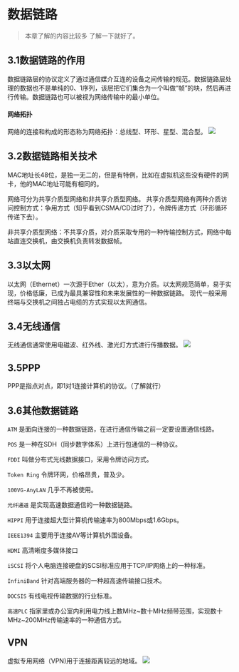 # 数据链路
> 本章了解的内容比较多 了解一下就好了。
## 3.1数据链路的作用
数据链路层的协议定义了通过通信媒介互连的设备之间传输的规范。数据链路层处理的数据也不是单纯的0、1序列，该层把它们集合为一个叫做“帧”的块，然后再进行传输。数据链路也可以被视为网络传输中的最小单位。
#### 网络拓扑
网络的连接和构成的形态称为网络拓扑：总线型、环形、星型、混合型。
![](https://github.com/luanguang/articles/blob/master/images/%E7%BD%91%E7%BB%9C%E6%8B%93%E6%89%91.png)

## 3.2数据链路相关技术
MAC地址长48位，是独一无二的，但是有特例，比如在虚拟机这些没有硬件的网卡，他的MAC地址可能有相同的。

网络可分为共享介质型网络和非共享介质型网络。
共享介质型网络有两种介质访问控制方式：争用方式（知乎看到CSMA/CD过时了），令牌传递方式（环形循环传递下去）。

非共享介质型网络：不共享介质，对介质采取专用的一种传输控制方式，网络中每站直连交换机，由交换机负责转发数据帧。

## 3.3以太网
以太网（Ethernet）一次源于Ether（以太），意为介质。以太网规范简单，易于实现，价格低廉，已成为最具兼容性和未来发展性的一种数据链路。
现代一般采用终端与交换机之间独占电缆的方式实现以太网通信。

## 3.4无线通信
无线通信通常使用电磁波、红外线、激光灯方式进行传播数据。
![](https://github.com/luanguang/articles/blob/master/images/%E6%97%A0%E7%BA%BF%E9%80%9A%E4%BF%A1%E7%A7%8D%E7%B1%BB.png)

## 3.5PPP
PPP是指点对点，即1对1连接计算机的协议。（了解就行）

## 3.6其他数据链路
`ATM` 是面向连接的一种数据链路，在进行通信传输之前一定要设置通信线路。

`POS` 是一种在SDH（同步数字体系）上进行包通信的一种协议。

`FDDI` 叫做分布式光线数据接口，采用令牌访问方式。

`Token Ring` 令牌环网，价格昂贵，普及少。

`100VG-AnyLAN` 几乎不再被使用。

`光纤通道` 是实现高速数据通信的一种数据链路。

`HIPPI` 用于连接超大型计算机传输速率为800Mbps或1.6Gbps。

`IEEE1394` 主要用于连接AV等计算机外围设备。

`HDMI` 高清晰度多媒体接口

`iSCSI` 将个人电脑连接硬盘的SCSI标准应用于TCP/IP网络上的一种标准。

`InfiniBand` 针对高端服务器的一种超高速传输接口技术。

`DOCSIS` 有线电视传输数据的行业标准。

`高速PLC` 指家里或办公室内利用电力线上数MHz~数十MHz频带范围，实现数十MHz~200MHz传输速率的一种通信方式。

## VPN 
虚拟专用网络（VPN)用于连接距离较远的地域。
![](https://github.com/luanguang/articles/blob/master/images/IP-VPN.png)

